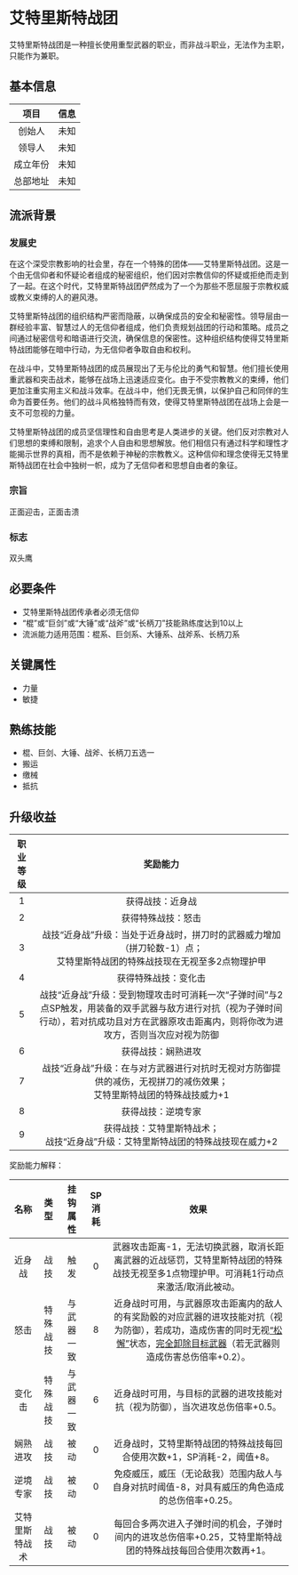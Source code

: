 # 艾特里斯特战团

艾特里斯特战团是一种擅长使用重型武器的职业，而非战斗职业，无法作为主职，只能作为兼职。

## 基本信息

项目|信息
:--:|:--:
创始人|未知
领导人|未知
成立年份|未知
总部地址|未知

## 流派背景

### 发展史

在这个深受宗教影响的社会里，存在一个特殊的团体——艾特里斯特战团。这是一个由无信仰者和怀疑论者组成的秘密组织，他们因对宗教信仰的怀疑或拒绝而走到了一起。在这个时代，艾特里斯特战团俨然成为了一个为那些不愿屈服于宗教权威或教义束缚的人的避风港。

艾特里斯特战团的组织结构严密而隐蔽，以确保成员的安全和秘密性。领导层由一群经验丰富、智慧过人的无信仰者组成，他们负责规划战团的行动和策略。成员之间通过秘密信号和暗语进行交流，确保信息的保密性。这种组织结构使得艾特里斯特战团能够在暗中行动，为无信仰者争取自由和权利。

在战斗中，艾特里斯特战团的成员展现出了无与伦比的勇气和智慧。他们擅长使用重武器和突击战术，能够在战场上迅速适应变化。由于不受宗教教义的束缚，他们更加注重实用主义和战斗效率。在战斗中，他们无畏无惧，以保护自己和同伴的生命为首要任务。他们的战斗风格独特而有效，使得艾特里斯特战团在战场上会是一支不可忽视的力量。

艾特里斯特战团的成员坚信理性和自由思考是人类进步的关键。他们反对宗教对人们思想的束缚和限制，追求个人自由和思想解放。他们相信只有通过科学和理性才能揭示世界的真相，而不是依赖于神秘的宗教教义。这种信仰和理念使得无艾特里斯特战团在社会中独树一帜，成为了无信仰者和思想自由者的象征。

### 宗旨

正面迎击，正面击溃

### 标志

双头鹰

## 必要条件

* 艾特里斯特战团传承者必须无信仰
* “棍”或“巨剑”或“大锤”或“战斧”或“长柄刀”技能熟练度达到10以上
* 流派能力适用范围：棍系、巨剑系、大锤系、战斧系、长柄刀系

## 关键属性

* 力量
* 敏捷

## 熟练技能

* 棍、巨剑、大锤、战斧、长柄刀五选一
* 搬运
* 缴械
* 抵抗

## 升级收益

职业等级|奖励能力
:--:|:--:
1|获得战技：近身战
2|获得特殊战技：怒击
3|战技“近身战”升级：当处于近身战时，拼刀时的武器威力增加（拼刀轮数-1）点；<br>艾特里斯特战团的特殊战技现在无视至多2点物理护甲
4|获得特殊战技：变化击
5|战技“近身战”升级：受到物理攻击时可消耗一次“子弹时间”与2点SP触发，用装备的双手武器与敌方进行对抗（视为子弹时间行动），若对抗成功且对方在武器原攻击距离内，则将你改为进攻方，否则当次应对视为防御
6|获得战技：娴熟进攻
7|战技“近身战”升级：在与对方武器进行对抗时无视对方防御提供的减伤，无视拼刀的减伤效果；<br>艾特里斯特战团的特殊战技威力+1
8|获得战技：逆境专家
9|获得战技：艾特里斯特战术；<br>战技“近身战”升级：艾特里斯特战团的特殊战技现在威力+2

奖励能力解释：

名称|类型|挂钩属性|SP消耗|效果
:--:|:--:|:--:|:--:|:--:
近身战|战技|触发|0|武器攻击距离-1，无法切换武器，取消长距离武器的近战惩罚，艾特里斯特战团的特殊战技无视至多1点物理护甲。可消耗1行动点来激活/取消此被动。
怒击|特殊战技|与武器一致|8|近身战时可用，与武器原攻击距离内的敌人的有奖励骰的对应武器的进攻技能对抗（视为防御），若成功，造成伤害的同时无视<a href="../../../../status/normal/#松懈" target="_blank">“松懈”</a>状态，<a href="../../../../../V4.x rules/Extra/Disarm" target="_blank">完全卸除目标武器</a>（若无武器则造成伤害总伤倍率+0.2）。
变化击|特殊战技|与武器一致|6|近身战时可用，与目标的武器的进攻技能对抗（视为防御），当次进攻总伤倍率+0.5。
娴熟进攻|战技|被动|0|近身战时，艾特里斯特战团的特殊战技每回合使用次数+1，SP消耗-2，阈值+8。
逆境专家|战技|被动|0|免疫威压，威压（无论敌我）范围内敌人与自身对抗时阈值-8，对具有威压的角色造成的总伤倍率+0.25。
艾特里斯特战术|战技|被动|0|每回合多两次进入子弹时间的机会，子弹时间内的进攻总伤倍率+0.25，艾特里斯特战团的特殊战技每回合使用次数再+1。